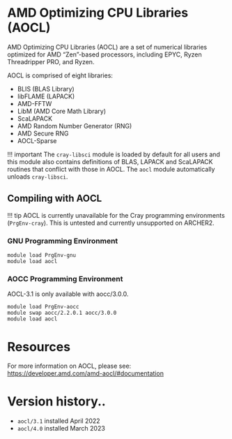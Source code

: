 # AMD Optimizing CPU Libraries (AOCL)

AMD Optimizing CPU Libraries (AOCL) are a set of numerical libraries optimized for AMD “Zen”-based processors, including EPYC, Ryzen Threadripper PRO, and Ryzen.

AOCL is comprised of eight libraries:
- BLIS (BLAS Library)
- libFLAME (LAPACK)
- AMD-FFTW
- LibM (AMD Core Math Library)
- ScaLAPACK
- AMD Random Number Generator (RNG)
- AMD Secure RNG
- AOCL-Sparse

!!! important
    The `cray-libsci` module is loaded by default for all users and this module
    also contains definitions of BLAS, LAPACK and ScaLAPACK routines that conflict
    with those in AOCL. The `aocl` module automatically unloads `cray-libsci`.

## Compiling with AOCL

!!! tip
    AOCL is currently unavailable for the Cray programming environments (`PrgEnv-cray`).
    This is untested and currently unsupported on ARCHER2.

### GNU Programming Environment

```
module load PrgEnv-gnu
module load aocl
```

### AOCC Programming Environment

AOCL-3.1 is only available with aocc/3.0.0.

```
module load PrgEnv-aocc
module swap aocc/2.2.0.1 aocc/3.0.0
module load aocl
```

# Resources  

For more information on AOCL, please see: https://developer.amd.com/amd-aocl/#documentation

# Version history..

- `aocl/3.1` installed April 2022
- `aocl/4.0` installed March 2023
